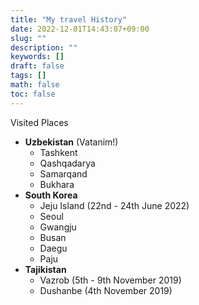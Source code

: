 ```yaml
---
title: "My travel History"
date: 2022-12-01T14:43:07+09:00
slug: ""
description: ""
keywords: []
draft: false
tags: []
math: false
toc: false
---
```


Visited Places

- **Uzbekistan** (Vatanim!)
	- Tashkent
	- Qashqadarya
 	- Samarqand
	- Bukhara
- **South Korea**
	- Jeju Island (22nd - 24th June 2022)
	- Seoul
	- Gwangju
	- Busan
	- Daegu
	- Paju
- **Tajikistan**
    - Vazrob (5th - 9th November 2019)
	- Dushanbe (4th November 2019)
